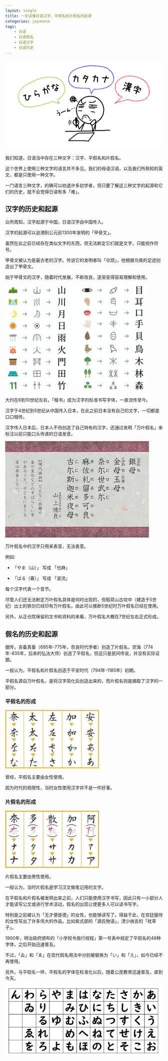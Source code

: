 ```yaml
---
layout: single
title: 一文读懂日语汉字、平假名和片假名的起源
categories: japanese
tags:
    - 日语
    - 日语假名
    - 日语汉字
    - 日语历史
---
```


![](/assets/images/kanji-kana-origin/cover.png)

我们知道，日语当中存在三种文字：汉字、平假名和片假名。

这个世界上使用三种文字的语言并不多见。我们的母语汉语，以及我们所熟知的英文，都是只使用一种文字。

一门语言三种文字，的确可以劝退许多初学者，但只要了解这三种文字的起源和它们的历史，就不会觉得日语有多「难」。

## 汉字的历史和起源

众所周知，汉字起源于中国，日语汉字由中国传入。

汉字的起源可以追溯到公元前1300年发明的「甲骨文」。

虽然在此之前已经存在类似文字的东西，但无法断定它们就是文字，只能视作符号。

甲骨文被认为是最古老的汉字。传说它的发明者叫「仓颉」，他根据鸟兽的足迹创造出了甲骨文。

始于甲骨文的汉字，随着时代发展，不断改良，逐渐变得容易理解和使用。 

![](/assets/images/kanji-kana-origin/kanji-dev.jpeg)

大约在6到10世纪左右，「楷书」成为汉字的标准书写字体，一直流传至今。

汉字于4世纪到5世纪从中国传入日本，在此之前日本没有自己的文字，一切都是口口相传。

汉字传入日本后，日本人不但创造了自己特有的汉字，还通过发明「万叶假名」来标注以前只能口头传递的日语发音。

![](/assets/images/kanji-kana-origin/manyoukana.jpeg)

万叶假名中的汉字只用来表音，无法表意。

例如:

- 「やま（山）」 写成 「也麻」

- 「はる（春）」 写成 「波流」

每个汉字代表一个音节。

尽管人们还无法断定万叶假名具体是何时出现的，但稻荷山古坟中（建造于5世纪）出土的铁剑已经印有万叶假名，由此可以推断5世纪时万叶假名已经在使用。

另外，从正仓院保留的文书和资料的来看，万叶假名大概在7世纪左右正式形成。

## 假名的历史和起源

据传，吉备真备（695年-775年，奈良时代学者）创造了片假名，空海（774年-835年，后来的弘法大师）创造了平假名，但这只是民间传说，并没有实际证据。

一般认为，平假名和片假名创造于平安时代（794年-1185年）初期。

平假名源自万叶假名，是将汉字简化后创造出来的，而片假名则是摘取了汉字的一部分。

### 平假名的形成

![](/assets/images/kanji-kana-origin/hiragana.jpeg)

曾经，平假名主要由女性使用。

因为时代的局限性，当时女性使用汉字并不是一件好事。

### 片假名的形成

![](/assets/images/kanji-kana-origin/katakana.jpeg)

片假名主要由男性使用。

一般认为，当时片假名是学习汉文做笔记用的文字。

在平假名和片假名被发明出来之前，人们只能使用汉字书写，因此只有一小部分人才能读写公文或进行学术活动，假名的出现让使更多人可以读书写字。

特别是之前被认为「无才便是德」的女性，也能够读写了。得益于此，在宫廷服侍的女性写出了许多伟大的作品，比如紫式部的「源氏物语」，清少纳言的「枕草子」。

1900年，明治政府颁布的「小学校令施行规程」第一号表中规定了平假名的48种字体，之后开始迅速普及。

不过，「ゐ」和「ゑ」在现代假名用法中分别被替换为「い」和「え」，如今已经不再使用。

另外，与平假名一样，平假名的字体在标准化以后，随着公民教育迅速普及，直到今天。

![](/assets/images/kanji-kana-origin/gojuon.png)
